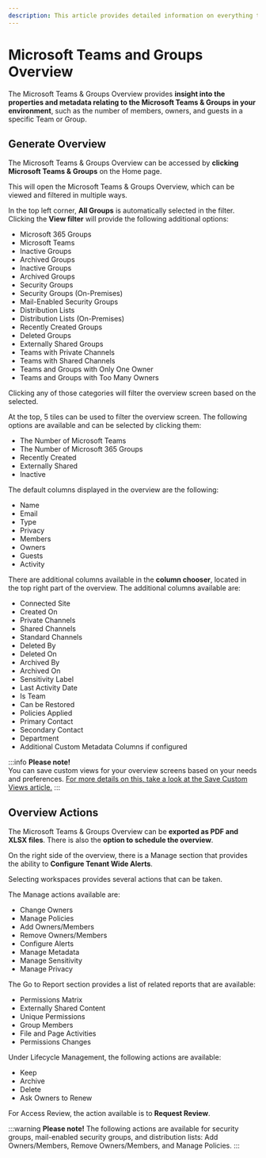 ```yaml
---
description: This article provides detailed information on everything that can be found on the Microsoft Teams & Groups Overview screen.
---
```


# Microsoft Teams and Groups Overview

The Microsoft Teams & Groups Overview provides **insight into the properties and metadata relating to the Microsoft Teams & Groups in your environment**, such as the number of members, owners, and guests in a specific Team or Group. 

## Generate Overview

The Microsoft Teams & Groups Overview can be accessed by **clicking Microsoft Teams & Groups** on the Home page. 

This will open the Microsoft Teams & Groups Overview, which can be viewed and filtered in multiple ways. 

In the top left corner, **All Groups** is automatically selected in the filter. Clicking the **View filter** will provide the following additional options: 
  * Microsoft 365 Groups
  * Microsoft Teams
  * Inactive Groups
  * Archived Groups
  * Inactive Groups
  * Archived Groups
  * Security Groups
  * Security Groups (On-Premises)
  * Mail-Enabled Security Groups
  * Distribution Lists
  * Distribution Lists (On-Premises)
  * Recently Created Groups
  * Deleted Groups
  * Externally Shared Groups
  * Teams with Private Channels
  * Teams with Shared Channels
  * Teams and Groups with Only One Owner
  * Teams and Groups with Too Many Owners

Clicking any of those categories will filter the overview screen based on the selected. 

At the top, 5 tiles can be used to filter the overview screen. The following options are available and can be selected by clicking them:
  * The Number of Microsoft Teams
  * The Number of Microsoft 365 Groups 
  * Recently Created
  * Externally Shared
  * Inactive

The default columns displayed in the overview are the following:
  * Name
  * Email
  * Type
  * Privacy
  * Members
  * Owners
  * Guests
  * Activity

There are additional columns available in the **column chooser**, located in the top right part of the overview. The additional columns available are:

 * Connected Site
 * Created On
 * Private Channels
 * Shared Channels
 * Standard Channels
 * Deleted By
 * Deleted On
 * Archived By
 * Archived On
 * Sensitivity Label
 * Last Activity Date
 * Is Team
 * Can be Restored
 * Policies Applied
 * Primary Contact
 * Secondary Contact
 * Department
 * Additional Custom Metadata Columns if configured

:::info
**Please note!**  
You can save custom views for your overview screens based on your needs and preferences. [For more details on this, take a look at the Save Custom Views article.](../configuration/custom-views.md)
:::

## Overview Actions

The Microsoft Teams & Groups Overview can be **exported as PDF and XLSX files**. There is also the **option to schedule the overview**.

On the right side of the overview, there is a Manage section that provides the ability to **Configure Tenant Wide Alerts**.

Selecting workspaces provides several actions that can be taken.

The Manage actions available are: 
  * Change Owners
  * Manage Policies
  * Add Owners/Members
  * Remove Owners/Members
  * Configure Alerts
  * Manage Metadata
  * Manage Sensitivity
  * Manage Privacy

The Go to Report section provides a list of related reports that are available: 
  * Permissions Matrix
  * Externally Shared Content
  * Unique Permissions
  * Group Members
  * File and Page Activities
  * Permissions Changes

Under Lifecycle Management, the following actions are available:
  * Keep
  * Archive
  * Delete
  * Ask Owners to Renew

For Access Review, the action available is to **Request Review**.

:::warning
**Please note!** The following actions are available for security groups, mail-enabled security groups, and distribution lists: Add Owners/Members, Remove Owners/Members, and Manage Policies.
:::
